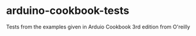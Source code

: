 # arduino-cookbook-tests

Tests from the examples given in Arduio Cookbook 3rd edition from O'reilly
